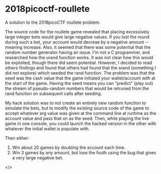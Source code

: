 # 2018picoctf-roullete
A solution to the 2018picoCTF roullete problem.

The source code for the roullete game revealed that placing excessively large integer bets would give large negative values. If you lost the round during such a bet, your account would decreae by a negative amount -- meaning increase. Also, it seemed that there was some potential that the random number generator having an issue. I'm not a C programmer, and researched how the urand function works. It was not clear how this would be exploited, though there did seem potential. However, I decided to read others findings and found that others had found that the srand (something I did not explore) which seeded the rand function. The problem was that the seed was the cash value that the game initialed your wallet/account with at the start of the game. Having the seed means you can "predict" (play out) the stream of pseudo-random numbers that would be retruned from the rand function on subsequent calls after seeding.

My hack solution was to not create an entirely new random function to simulate the bets, but to modify the existing source code of the game to accept whatever arg value was given at the command line at runtime as the account value and pass that on as the seed. Then, while playing the live game in one console, you could launch the hacked version in the other with whatever the initial wallet is populate with.

Then either:
1. Win about 20 games by doubling the account each time.
2. Win 3 games by any amount, but lose the fouth using the bug that gives a very large negative bet.

</>
